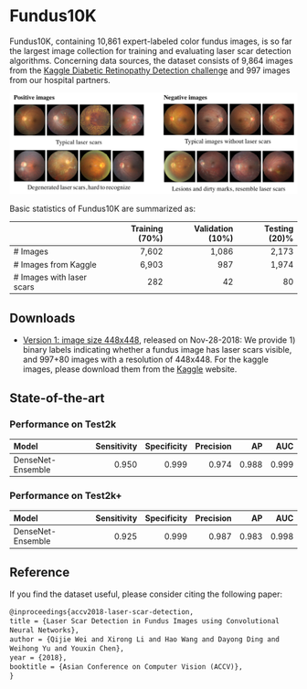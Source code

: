 # Fundus10K

Fundus10K, containing 10,861 expert-labeled color fundus images, is so far the largest image collection for training and evaluating laser scar detection algorithms. Concerning data sources, the dataset consists of 9,864 images from the [Kaggle Diabetic Retinopathy Detection challenge](https://www.kaggle.com/c/diabetic-retinopathy-detection) and 997 images from our hospital partners. 

![laser scar examples](laser-scars.png)

Basic statistics of Fundus10K are summarized as:

| | Training (70%) | Validation (10%) | Testing (20)% |
| :--   | --: | --:  | --:  |
| # Images | 7,602 | 1,086 | 2,173 | 49 |
| # Images from Kaggle | 6,903 | 987 | 1,974|
| # Images with laser scars | 282 | 42 | 80 | 

## Downloads

* [Version 1: image size 448x448](http://lixirong.net/data/accv2018/laser_scar_dataset_448.zip), released on Nov-28-2018: We provide 1) binary labels indicating whether a fundus image has laser scars visible, and 997+80 images with a resolution of 448x448. For the kaggle images, please download them from the [Kaggle](https://www.kaggle.com/c/diabetic-retinopathy-detection) website.

## State-of-the-art 

### Performance on Test2k

| Model | Sensitivity | Specificity | Precision | AP | AUC |
| :-- | --: | --: | --: | --: | --: | 
| DenseNet-Ensemble | 0.950 | 0.999 | 0.974 | 0.988 | 0.999 | 

### Performance on Test2k+

| Model | Sensitivity | Specificity | Precision | AP | AUC |
| :-- | --: | --: | --: | --: | --: | 
| DenseNet-Ensemble | 0.925 | 0.999 | 0.987 | 0.983 | 0.998 | 

## Reference

If you find the dataset useful, please consider citing the following paper:

```
@inproceedings{accv2018-laser-scar-detection,
title = {Laser Scar Detection in Fundus Images using Convolutional Neural Networks},
author = {Qijie Wei and Xirong Li and Hao Wang and Dayong Ding and Weihong Yu and Youxin Chen},
year = {2018},
booktitle = {Asian Conference on Computer Vision (ACCV)},
}
```
